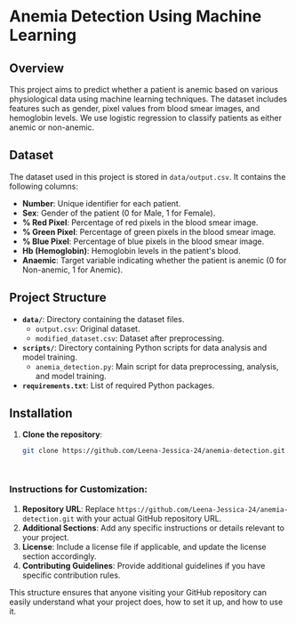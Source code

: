 # Anemia Detection Using Machine Learning

## Overview
This project aims to predict whether a patient is anemic based on various physiological data using machine learning techniques. The dataset includes features such as gender, pixel values from blood smear images, and hemoglobin levels. We use logistic regression to classify patients as either anemic or non-anemic.

## Dataset
The dataset used in this project is stored in `data/output.csv`. It contains the following columns:
- **Number**: Unique identifier for each patient.
- **Sex**: Gender of the patient (0 for Male, 1 for Female).
- **% Red Pixel**: Percentage of red pixels in the blood smear image.
- **% Green Pixel**: Percentage of green pixels in the blood smear image.
- **% Blue Pixel**: Percentage of blue pixels in the blood smear image.
- **Hb (Hemoglobin)**: Hemoglobin levels in the patient's blood.
- **Anaemic**: Target variable indicating whether the patient is anemic (0 for Non-anemic, 1 for Anemic).

## Project Structure
- **`data/`**: Directory containing the dataset files.
  - `output.csv`: Original dataset.
  - `modified_dataset.csv`: Dataset after preprocessing.
- **`scripts/`**: Directory containing Python scripts for data analysis and model training.
  - `anemia_detection.py`: Main script for data preprocessing, analysis, and model training.
- **`requirements.txt`**: List of required Python packages.

## Installation
1. **Clone the repository**:
   ```bash
   git clone https://github.com/Leena-Jessica-24/anemia-detection.git




### **Instructions for Customization:**

1. **Repository URL**: Replace `https://github.com/Leena-Jessica-24/anemia-detection.git` with your actual GitHub repository URL.
2. **Additional Sections**: Add any specific instructions or details relevant to your project.
3. **License**: Include a license file if applicable, and update the license section accordingly.
4. **Contributing Guidelines**: Provide additional guidelines if you have specific contribution rules.

This structure ensures that anyone visiting your GitHub repository can easily understand what your project does, how to set it up, and how to use it.
